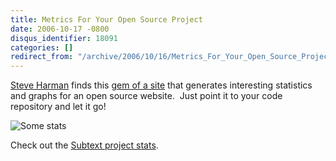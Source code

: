 ```yaml
---
title: Metrics For Your Open Source Project
date: 2006-10-17 -0800
disqus_identifier: 18091
categories: []
redirect_from: "/archive/2006/10/16/Metrics_For_Your_Open_Source_Project.aspx/"
---
```


[Steve Harman](http://stevenharman.net/blog/ "Steve Harman") finds this
[gem of a
site](http://stevenharman.net/blog/archive/2006/10/17/ohloh.net__Metrics_for_Your_Open_Source_Project.aspx "Metrics for Open Source")
that generates interesting statistics and graphs for an open source
website.  Just point it to your code repository and let it go!

![Some
stats](https://haacked.com/images/haacked_com/WindowsLiveWriter/MetricsForYourOpenSourceProject_8948/Ohloh_thumb.png)

Check out the [Subtext project
stats](http://ohloh.net/projects/3167 "Subtext Project Stats").

